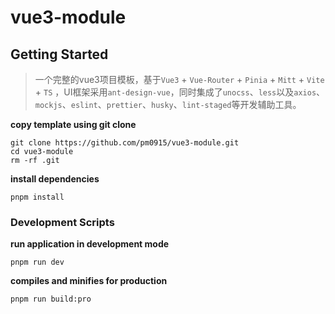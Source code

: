 # vue3-module

##  Getting Started

> 一个完整的vue3项目模板，基于`Vue3` + `Vue-Router` + `Pinia` + `Mitt` + `Vite` + `TS` ，UI框架采用`ant-design-vue`，同时集成了`unocss`、`less`以及`axios`、`mockjs`、`eslint`、`prettier`、`husky`、`lint-staged`等开发辅助工具。

**copy template using git clone**

```shell
git clone https://github.com/pm0915/vue3-module.git
cd vue3-module
rm -rf .git
```

**install dependencies**

```shell
pnpm install
```

### Development Scripts

**run application in development mode**

```shell
pnpm run dev
```

**compiles and minifies for production**

```shell
pnpm run build:pro 
```

